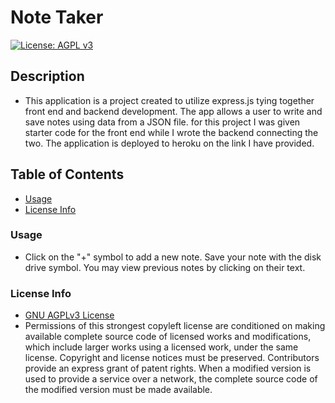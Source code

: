 # Note Taker
  [![License: AGPL v3](https://img.shields.io/badge/License-AGPL_v3-blue.svg)](https://www.gnu.org/licenses/agpl-3.0)

  ## Description

  * This application is a project created to utilize express.js tying together front end and backend development. The app allows a user to write and save notes using data from a JSON file. for this project I was given starter code for the front end while I wrote the backend connecting the two. The application is deployed to heroku on the link I have provided.

  ## Table of Contents

  * [Usage](#usage)
  * [License Info](#license-info)


  ### Usage

  * Click on the "+" symbol to add a new note. Save your note with the disk drive symbol. You may view previous notes by clicking on their text.

  ### License Info

  * [GNU AGPLv3 License](https://www.gnu.org/licenses/agpl-3.0)
  * Permissions of this strongest copyleft license are conditioned on making available complete source code of licensed works and modifications, which include larger works using a licensed work, under the same license. Copyright and license notices must be preserved. Contributors provide an express grant of patent rights. When a modified version is used to provide a service over a network, the complete source code of the modified version must be made available.
